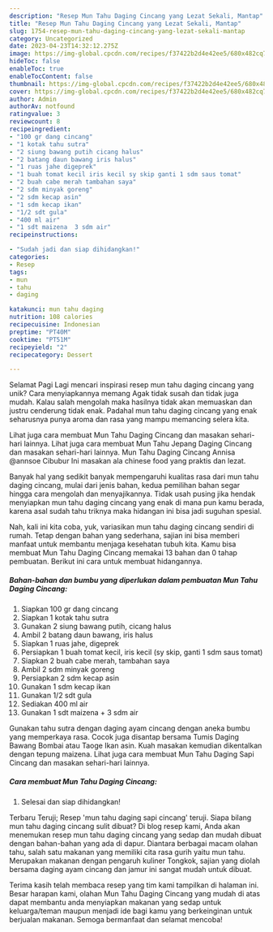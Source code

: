 ```yaml
---
description: "Resep Mun Tahu Daging Cincang yang Lezat Sekali, Mantap"
title: "Resep Mun Tahu Daging Cincang yang Lezat Sekali, Mantap"
slug: 1754-resep-mun-tahu-daging-cincang-yang-lezat-sekali-mantap
category: Uncategorized
date: 2023-04-23T14:32:12.275Z
image: https://img-global.cpcdn.com/recipes/f37422b2d4e42ee5/680x482cq70/mun-tahu-daging-cincang-foto-resep-utama.jpg
hideToc: false
enableToc: true
enableTocContent: false
thumbnail: https://img-global.cpcdn.com/recipes/f37422b2d4e42ee5/680x482cq70/mun-tahu-daging-cincang-foto-resep-utama.jpg
cover: https://img-global.cpcdn.com/recipes/f37422b2d4e42ee5/680x482cq70/mun-tahu-daging-cincang-foto-resep-utama.jpg
author: Admin
authorAv: notfound
ratingvalue: 3
reviewcount: 8
recipeingredient:
- "100 gr dang cincang"
- "1 kotak tahu sutra"
- "2 siung bawang putih cicang halus"
- "2 batang daun bawang iris halus"
- "1 ruas jahe digeprek"
- "1 buah tomat kecil iris kecil sy skip ganti 1 sdm saus tomat"
- "2 buah cabe merah tambahan saya"
- "2 sdm minyak goreng"
- "2 sdm kecap asin"
- "1 sdm kecap ikan"
- "1/2 sdt gula"
- "400 ml air"
- "1 sdt maizena  3 sdm air"
recipeinstructions:

- "Sudah jadi dan siap dihidangkan!"
categories:
- Resep
tags:
- mun
- tahu
- daging

katakunci: mun tahu daging 
nutrition: 108 calories
recipecuisine: Indonesian
preptime: "PT40M"
cooktime: "PT51M"
recipeyield: "2"
recipecategory: Dessert

---
```



Selamat Pagi Lagi mencari inspirasi resep mun tahu daging cincang yang unik? Cara menyiapkannya memang Agak tidak susah dan tidak juga mudah. Kalau salah mengolah maka hasilnya tidak akan memuaskan dan justru cenderung tidak enak. Padahal mun tahu daging cincang yang enak seharusnya punya aroma dan rasa yang mampu memancing selera kita.


Lihat juga cara membuat Mun Tahu Daging Cincang dan masakan sehari-hari lainnya. Lihat juga cara membuat Mun Tahu Jepang Daging Cincang dan masakan sehari-hari lainnya. Mun Tahu Daging Cincang Annisa @annsoe Cibubur Ini masakan ala chinese food yang praktis dan lezat.

Banyak hal yang sedikit banyak mempengaruhi kualitas rasa dari mun tahu daging cincang, mulai dari jenis bahan, kedua pemilihan bahan segar hingga cara mengolah dan menyajikannya. Tidak usah pusing jika hendak menyiapkan mun tahu daging cincang yang enak di mana pun kamu berada, karena asal sudah tahu triknya maka hidangan ini bisa jadi suguhan spesial.


Nah, kali ini kita coba, yuk, variasikan mun tahu daging cincang sendiri di rumah. Tetap dengan bahan yang sederhana, sajian ini bisa memberi manfaat untuk membantu menjaga kesehatan tubuh kita. Kamu bisa membuat Mun Tahu Daging Cincang memakai 13 bahan dan 0 tahap pembuatan. Berikut ini cara untuk membuat hidangannya.

<!--inarticleads1-->

##### Bahan-bahan dan bumbu yang diperlukan dalam pembuatan Mun Tahu Daging Cincang:

1. Siapkan 100 gr dang cincang
1. Siapkan 1 kotak tahu sutra
1. Gunakan 2 siung bawang putih, cicang halus
1. Ambil 2 batang daun bawang, iris halus
1. Siapkan 1 ruas jahe, digeprek
1. Persiapkan 1 buah tomat kecil, iris kecil (sy skip, ganti 1 sdm saus tomat)
1. Siapkan 2 buah cabe merah, tambahan saya
1. Ambil 2 sdm minyak goreng
1. Persiapkan 2 sdm kecap asin
1. Gunakan 1 sdm kecap ikan
1. Gunakan 1/2 sdt gula
1. Sediakan 400 ml air
1. Gunakan 1 sdt maizena + 3 sdm air


Gunakan tahu sutra dengan daging ayam cincang dengan aneka bumbu yang memperkaya rasa. Cocok juga disantap bersama Tumis Daging Bawang Bombai atau Taoge Ikan asin. Kuah masakan kemudian dikentalkan dengan tepung maizena. Lihat juga cara membuat Mun Tahu Daging Sapi Cincang dan masakan sehari-hari lainnya. 

<!--inarticleads2-->

##### Cara membuat Mun Tahu Daging Cincang:


1. Selesai dan siap dihidangkan!

Terbaru Teruji; Resep &#39;mun tahu daging sapi cincang&#39; teruji. Siapa bilang mun tahu daging cincang sulit dibuat? Di blog resep kami, Anda akan menemukan resep mun tahu daging cincang yang sedap dan mudah dibuat dengan bahan-bahan yang ada di dapur. Diantara berbagai macam olahan tahu, salah satu makanan yang memiliki cita rasa gurih yaitu mun tahu. Merupakan makanan dengan pengaruh kuliner Tongkok, sajian yang diolah bersama daging ayam cincang dan jamur ini sangat mudah untuk dibuat. 

Terima kasih telah membaca resep yang tim kami tampilkan di halaman ini. Besar harapan kami, olahan Mun Tahu Daging Cincang yang mudah di atas dapat membantu anda menyiapkan makanan yang sedap untuk keluarga/teman maupun menjadi ide bagi kamu yang berkeinginan untuk berjualan makanan. Semoga bermanfaat dan selamat mencoba!
